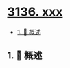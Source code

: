 # [3136. xxx](https://github.com/Tdahuyou/TNotes.leetcode/tree/main/notes/3136.%20xxx)

<!-- region:toc -->

- [1. 📝 概述](#1--概述)

<!-- endregion:toc -->

## 1. 📝 概述

